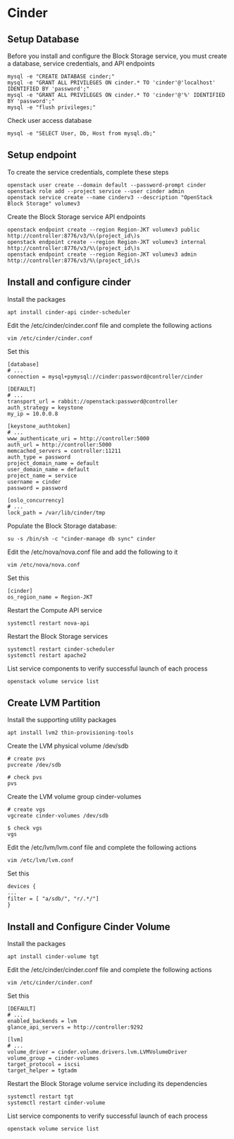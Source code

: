 # Cinder

## Setup Database
Before you install and configure the Block Storage service, you must create a database, service credentials, and API endpoints
```
mysql -e "CREATE DATABASE cinder;"
mysql -e "GRANT ALL PRIVILEGES ON cinder.* TO 'cinder'@'localhost' IDENTIFIED BY 'password';"
mysql -e "GRANT ALL PRIVILEGES ON cinder.* TO 'cinder'@'%' IDENTIFIED BY 'password';"
mysql -e "flush privileges;"
```

Check user access database
```
mysql -e "SELECT User, Db, Host from mysql.db;"
```

## Setup endpoint
To create the service credentials, complete these steps
```
openstack user create --domain default --password-prompt cinder
openstack role add --project service --user cinder admin
openstack service create --name cinderv3 --description "OpenStack Block Storage" volumev3
```

Create the Block Storage service API endpoints
```
openstack endpoint create --region Region-JKT volumev3 public http://controller:8776/v3/%\(project_id\)s
openstack endpoint create --region Region-JKT volumev3 internal http://controller:8776/v3/%\(project_id\)s
openstack endpoint create --region Region-JKT volumev3 admin http://controller:8776/v3/%\(project_id\)s    
```

## Install and configure cinder
Install the packages
```
apt install cinder-api cinder-scheduler
```

Edit the /etc/cinder/cinder.conf file and complete the following actions
```
vim /etc/cinder/cinder.conf
```

Set this
```
[database]
# ...
connection = mysql+pymysql://cinder:password@controller/cinder

[DEFAULT]
# ...
transport_url = rabbit://openstack:password@controller
auth_strategy = keystone
my_ip = 10.0.0.8

[keystone_authtoken]
# ...
www_authenticate_uri = http://controller:5000
auth_url = http://controller:5000
memcached_servers = controller:11211
auth_type = password
project_domain_name = default
user_domain_name = default
project_name = service
username = cinder
password = password

[oslo_concurrency]
# ...
lock_path = /var/lib/cinder/tmp
```

Populate the Block Storage database:
```
su -s /bin/sh -c "cinder-manage db sync" cinder
```

Edit the /etc/nova/nova.conf file and add the following to it
```
vim /etc/nova/nova.conf
```

Set this
```
[cinder]
os_region_name = Region-JKT
```

Restart the Compute API service
```
systemctl restart nova-api
```

Restart the Block Storage services
```
systemctl restart cinder-scheduler
systemctl restart apache2
```

List service components to verify successful launch of each process
```
openstack volume service list
```

## Create LVM Partition
Install the supporting utility packages
```
apt install lvm2 thin-provisioning-tools
```

Create the LVM physical volume /dev/sdb
```
# create pvs
pvcreate /dev/sdb

# check pvs
pvs
```

Create the LVM volume group cinder-volumes
```
# create vgs
vgcreate cinder-volumes /dev/sdb

$ check vgs
vgs
```

Edit the /etc/lvm/lvm.conf file and complete the following actions
```
vim /etc/lvm/lvm.conf
```

Set this
```
devices {
...
filter = [ "a/sdb/", "r/.*/"] 
}
```

## Install and Configure Cinder Volume
Install the packages
```
apt install cinder-volume tgt
```

Edit the /etc/cinder/cinder.conf file and complete the following actions
```
vim /etc/cinder/cinder.conf
```

Set this
```
[DEFAULT]
# ...
enabled_backends = lvm
glance_api_servers = http://controller:9292

[lvm]
# ...
volume_driver = cinder.volume.drivers.lvm.LVMVolumeDriver
volume_group = cinder-volumes
target_protocol = iscsi
target_helper = tgtadm
```

Restart the Block Storage volume service including its dependencies
```
systemctl restart tgt
systemctl restart cinder-volume 
```

List service components to verify successful launch of each process
```
openstack volume service list
```